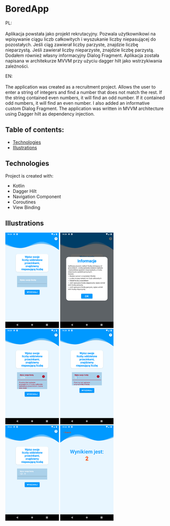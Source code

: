# BoredApp

PL: <br /><br />
Aplikacja powstała jako projekt rekrutacyjny. Pozwala użytkownikowi na wpisywanie ciągu liczb całkowitych i wyszukanie liczby niepasującej do pozostałych. 
Jeśli ciąg zawierał liczby parzyste, znajdzie liczbę nieparzystą. Jeśli zawierał liczby nieparzyste, znajdzie liczbę parzystą. Dodałem również własny informacyjny Dialog Fragment. 
Aplikacja została napisana w architekurze MVVM przy użyciu dagger hilt jako wstrzykiwania zależności.

EN: <br /> <br/>
The application was created as a recruitment project. Allows the user to enter a string of integers and find a number that does not match the rest. 
If the string contained even numbers, it will find an odd number. If it contained odd numbers, it will find an even number. 
I also added an informative custom Dialog Fragment. The application was written in MVVM architecture using Dagger hilt as dependency injection.

## Table of contents:
* [Technologies](#technologies)
* [Illustrations](#illustrations)

## Technologies
Project is created with:
* Kotlin
* Dagger Hilt
* Navigation Component 
* Coroutines
* View Binding


## Illustrations
<p float="left">
 <img src="Illustrations/home_screen.png" height = "300">
 <img src="Illustrations/about_info.png" height = "300">
 <img src="Illustrations/character_input.png" height = "300">
 <img src="Illustrations/not_enough_numbers.png" height = "300">
 <img src="Illustrations/valid_input.png" height = "300">
 <img src="Illustrations/result_screen.png" height = "300">
</p>
